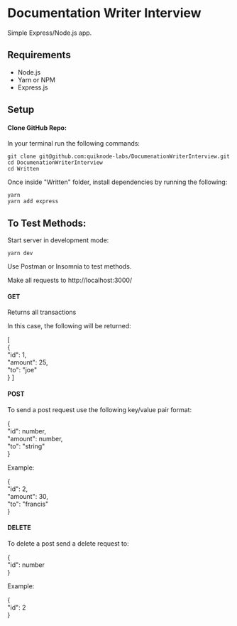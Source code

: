 # Documentation Writer Interview

Simple Express/Node.js app.

## Requirements

* Node.js
* Yarn or NPM
* Express.js

## Setup

#### Clone GitHub Repo:

In your terminal run the following commands:

```git clone git@github.com:quiknode-labs/DocumenationWriterInterview.git```<br/>
```cd DocumenationWriterInterview```<br/>
```cd Written```

Once inside "Written" folder, install dependencies by running the following:

```yarn```<br/>
```yarn add express```

## To Test Methods:

Start server in development mode:

```yarn dev```

Use Postman or Insomnia to test methods.

Make all requests to http://localhost:3000/

#### GET

Returns all transactions

In this case, the following will be returned: 

[<br/>
    {<br/>
        "id": 1,<br/>
        "amount": 25,<br/>
        "to": "joe"<br/>
    }
]


#### POST

To send a post request use the following key/value pair format:

{<br/>
        "id": number,<br/>
        "amount": number,<br/>
        "to": "string"<br/>
}

Example:

{<br/>
        "id": 2,<br/>
        "amount": 30,<br/>
        "to": "francis"<br/>
}


#### DELETE

To delete a post send a delete request to: 

{<br/>
        "id": number<br/>
}

Example:

{<br/>
        "id": 2<br/>
}


